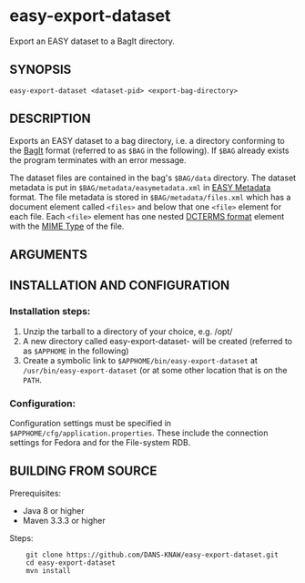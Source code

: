 easy-export-dataset
===================

Export an EASY dataset to a BagIt directory.


SYNOPSIS
--------

    easy-export-dataset <dataset-pid> <export-bag-directory>
    
 
DESCRIPTION
-----------

Exports an EASY dataset to a bag directory, i.e. a directory conforming to the [BagIt] format (referred to as `$BAG`
in the following). If `$BAG` already exists the program terminates with an error message. 

The dataset files are contained in the bag's `$BAG/data` directory. The dataset metadata is put 
in `$BAG/metadata/easymetadata.xml` in [EASY Metadata] format. The file metadata is stored in `$BAG/metadata/files.xml`
which has a document element called `<files>` and below that one `<file>` element for each file. Each `<file>` element
has one nested [DCTERMS format] element with the [MIME Type] of the file.


ARGUMENTS
---------

<!-- Paste here from command line -->




INSTALLATION AND CONFIGURATION
------------------------------

### Installation steps:

1. Unzip the tarball to a directory of your choice, e.g. /opt/
2. A new directory called easy-export-dataset-<version> will be created (referred to as `$APPHOME` in the following)
3. Create a symbolic link to `$APPHOME/bin/easy-export-dataset` at `/usr/bin/easy-export-dataset` (or at some other
   location that is on the `PATH`. 

 
### Configuration:

Configuration settings must be specified in `$APPHOME/cfg/application.properties`. These include the connection 
settings for Fedora and for the File-system RDB.


BUILDING FROM SOURCE
--------------------

Prerequisites:

* Java 8 or higher
* Maven 3.3.3 or higher
 
Steps:

        git clone https://github.com/DANS-KNAW/easy-export-dataset.git
        cd easy-export-dataset
        mvn install
  

[BagIt]: https://tools.ietf.org/html/draft-kunze-bagit-11
[EASY Metadata]: https://easy.dans.knaw.nl/schemas/md/emd/2013/11/emd.xsd
[DCTERMS format]: http://dublincore.org/documents/dcmi-terms/#terms-format
[MIME Type]: https://en.wikipedia.org/wiki/MIME

